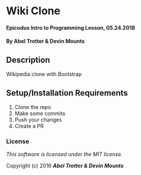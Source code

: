 # Wiki Clone

#### Epicodus Intro to Programming Lesson, 05.24.2018

#### By Abel Trotter & Devin Mounts

## Description

Wikipedia clone with Bootstrap

## Setup/Installation Requirements

1. Clone the repo
1. Make some commits
1. Push your changes
1. Create a PR

### License

*This software is licensed under the MIT license.*

Copyright (c) 2016 **_Abel Trotter & Devin Mounts_**
